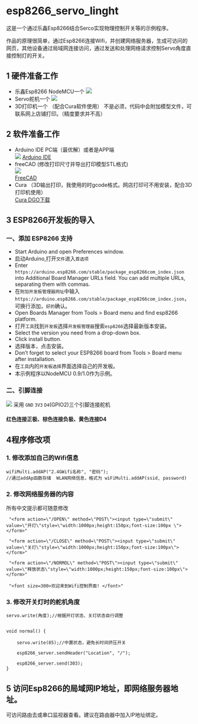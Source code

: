 #  esp8266_servo_linght  
这是一个通过乐鑫Esp8266结合Serco实现物理控制开关等的示例程序。

作品的原理很简单，通过Esp8266连接Wifi，并创建网络服务器，生成可访问的网页，其他设备通过局域网连接访问，通过发送和处理网络请求控制Servo角度直接控制灯的开关。

## 1 硬件准备工作

- 乐鑫Esp8266 NodeMCU一个
![](https://www.nodemcu.com/images/thumbnail/zms.jpg_1200x1200.jpg)
- Servo舵机一个
![](https://www.robotshop.com/media/catalog/product/cache/image/1350x/9df78eab33525d08d6e5fb8d27136e95/g/e/geekservo-9g-270-servo-compatible-with-lego.jpg)
- 3D打印机一个  （配合Cura软件使用）
不是必须，代码中会附加模型文件，可联系网上店铺打印。（精度要求并不高）
## 2 软件准备工作  

- Arduino IDE  PC端（最优解）或者是APP端  
![](https://www.arduino.cc/wiki/370832ed4114dd35d498f2f449b4781e/arduino.svg)
 [Arduino IDE](https://www.arduino.cc/en/software)
- freeCAD  (修改打印尺寸并导出打印模型STL格式)  
![](https://www.freecadweb.org/svg/logo-freecad.svg)  
 [FreeCAD](https://www.freecadweb.org/downloads.php)
- Cura （3D输出打印，我使用的时gcode格式。网店打印可不用安装，配合3D打印机使用）  
 [Cura DGO下载](https://cura-dgo-14-07-01.updatestar.com/en)
## 3 ESP8266开发板的导入  
### 一、添加 ESP8266 支持
- Start Arduino and open Preferences window.
- 启动Arduino,打开`文件`进入`首选项`  
- Enter `https://arduino.esp8266.com/stable/package_esp8266com_index.json` into Additional Board Manager URLs field. You can add multiple URLs, separating them with commas.
- 在`附加开发板管理器网址`中输入`https://arduino.esp8266.com/stable/package_esp8266com_index.json`，可换行添加，`好的`确认。
- Open Boards Manager from Tools > Board menu and find esp8266 platform.
- 打开`工具`找到`开发板`选择`开发板管理器`搜索`esp8266`选择最新版本安装。
- Select the version you need from a drop-down box.
- Click install button.
- 选择版本，点击安装。
- Don’t forget to select your ESP8266 board from Tools > Board menu after installation.
- 在`工具`内的`开发板选择`界面选择自己的开发板。
- 本示例程序以NodeMCU 0.9/1.0作为示例。
### 二、引脚连接
![](http://www.taichi-maker.com/wp-content/uploads/2016/12/esp8266_devkit_horizontal-01.png)
采用 `GND` `3V3` `D4`(GPIO2)三个引脚连接舵机
#### 红色连接正极、棕色连接负极、黄色连接D4
## 4程序修改项
### 1. 修改添加自己的Wifi信息

```
wifiMulti.addAP("2.4GWifi名称", "密码");  
//通过addAp函数存储  WLAN网络信息，格式为 wiFiMulti.addAP(ssid, password)
```  
### 2. 修改网络服务器的内容  
所有中文提示都可随意修改

     "<form action=\"/OPEN\" method=\"POST\"><input type=\"submit\" value=\"开灯\"style=\"width:1000px;height:150px;font-size:100px \"></form>" 

     "<form action=\"/CLOSE\" method=\"POST\"><input type=\"submit\" value=\"关灯\"style=\"width:1000px;height:150px;font-size:100px\"></form>"

     "<form action=\"/NORMOL\" method=\"POST\"><input type=\"submit\" value=\"释放状态\"style=\"width:1000px;height:150px;font-size:100px\"></form>"

     "<font size=300>欢迎来到Wifi控制界面! </font>"
### 3. 修改开关灯时的舵机角度


	servo.write(角度);//根据开灯状态、关灯状态自行调整


	void normal() {

 		servo.write(85);//中置状态，避免长时间挤压开关

  		esp8266_server.sendHeader("Location", "/");

  		esp8266_server.send(303);
	}

## 5 访问Esp8266的局域网IP地址，即网络服务器地址。
可访问路由去或串口监视器查看。建议在路由器中加入IP地址绑定。

